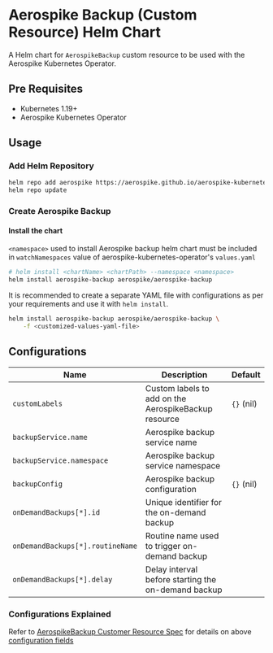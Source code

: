 # Aerospike Backup (Custom Resource) Helm Chart

A Helm chart for `AerospikeBackup` custom resource to be used with the Aerospike Kubernetes Operator.

## Pre Requisites

- Kubernetes 1.19+
- Aerospike Kubernetes Operator

## Usage

### Add Helm Repository

```sh
helm repo add aerospike https://aerospike.github.io/aerospike-kubernetes-enterprise
helm repo update
```

### Create Aerospike Backup

#### Install the chart

`<namespace>` used to install Aerospike backup helm chart must be included in `watchNamespaces` value of
aerospike-kubernetes-operator's `values.yaml`

```sh
# helm install <chartName> <chartPath> --namespace <namespace>
helm install aerospike-backup aerospike/aerospike-backup
```

It is recommended to create a separate YAML file with configurations as per your requirements and use it
with `helm install`.

```sh
helm install aerospike-backup aerospike/aerospike-backup \
    -f <customized-values-yaml-file>
```

## Configurations

| Name                             | Description                                          | Default    |
|----------------------------------|------------------------------------------------------|------------|
| `customLabels`                   | Custom labels to add on the AerospikeBackup resource | `{}` (nil) |
| `backupService.name`             | Aerospike backup service name                        |            |
| `backupService.namespace`        | Aerospike backup service namespace                   |            |
| `backupConfig`                   | Aerospike backup configuration                       | `{}` (nil) |
| `onDemandBackups[*].id`          | Unique identifier for the on-demand backup           |            |
| `onDemandBackups[*].routineName` | Routine name used to trigger on-demand backup        |            |
| `onDemandBackups[*].delay`       | Delay interval before starting the on-demand backup  |            |

### Configurations Explained
Refer
to [AerospikeBackup Customer Resource Spec](https://aerospike.com/docs/cloud/kubernetes/operator/backup-and-restore/backup-configuration#spec)
for details on above [configuration fields](#Configurations)
